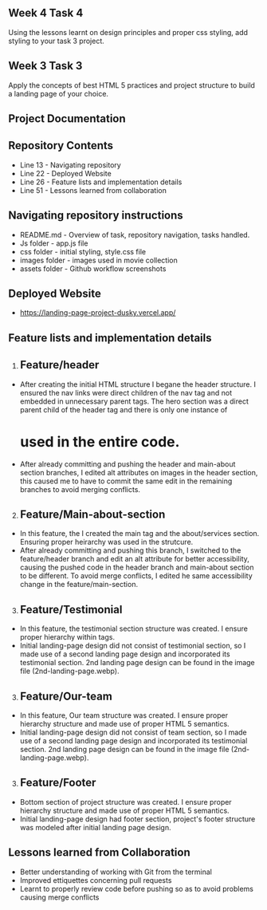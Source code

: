 ## Week 4 Task 4
Using the lessons learnt on design principles and proper css styling, add styling to  your task 3 project.






## Week 3 Task 3
Apply the concepts of best HTML 5 practices and project structure to build a landing page of your choice.

## Project Documentation

## Repository Contents
- Line 13 - Navigating repository
- Line 22 - Deployed Website
- Line 26 - Feature lists and implementation details
- Line 51 - Lessons learned from collaboration


## Navigating repository instructions
- README.md - Overview of task, repository navigation, tasks handled.
- Js folder - app.js file
- css folder - initial styling, style.css file
- images folder - images used in movie collection
- assets folder - Github workflow screenshots



## Deployed Website
- https://landing-page-project-dusky.vercel.app/


## Feature lists and implementation details

1. ## Feature/header 
- After creating the initial HTML structure I begane the header structure. I ensured the nav links were direct children of the nav tag and not embedded in unnecessary parent tags. The hero section was a direct parent child of the header tag and there is only one instance of <h1> used in the entire code. 
- After already committing and pushing the header and main-about section branches, I edited alt attributes on images in the header section, this caused me to have to commit the same edit in the remaining branches to avoid merging conflicts. 

2. ## Feature/Main-about-section
- In this feature, the I created the main tag and the about/services section. Ensuring proper heirarchy was used in the strutcure.
- After already committing and pushing this branch, I switched to the feature/header branch and edit an alt attribute for better accessibility, causing the pushed code in the header branch and main-about section to be different. To avoid merge conflicts, I edited he same accessibility change in the feature/main-section.

3. ## Feature/Testimonial
- In this feature, the testimonial section structure was created. I ensure proper hierarchy within tags.
- Initial landing-page design did not consist of testimonial section, so I made use of a second landing page design and incorporated its testimonial section. 2nd landing page design can be found in the image file (2nd-landing-page.webp).

3. ## Feature/Our-team
- In this feature, Our team structure was created. I ensure proper hierarchy structure and made use of proper HTML 5 semantics.
- Initial landing-page design did not consist of team section, so I made use of a second landing page design and incorporated its testimonial section. 2nd landing page design can be found in the image file (2nd-landing-page.webp).

3. ## Feature/Footer
- Bottom section of project structure was created. I ensure proper hierarchy structure and made use of proper HTML 5 semantics.
- Initial landing-page design had footer section, project's footer structure was modeled after initial landing page design.



## Lessons learned from Collaboration
- Better understanding of working with Git from the terminal
- Improved ettiquettes concerning pull requests 
- Learnt to properly review code before pushing so as to avoid problems causing merge conflicts